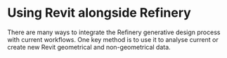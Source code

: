 # Using Revit alongside Refinery

There are many ways to integrate the Refinery generative design process with current workflows. One key method is to use it to analyse current or create new Revit geometrical and non-geometrical data.
